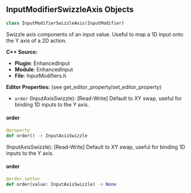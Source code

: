 ## InputModifierSwizzleAxis Objects

```python
class InputModifierSwizzleAxis(InputModifier)
```

Swizzle axis components of an input value.
Useful to map a 1D input onto the Y axis of a 2D action.

**C++ Source:**

- **Plugin**: EnhancedInput
- **Module**: EnhancedInput
- **File**: InputModifiers.h

**Editor Properties:** (see get_editor_property/set_editor_property)

- ``order`` (InputAxisSwizzle):  [Read-Write] Default to XY swap, useful for binding 1D inputs to the Y axis.

<a id="unreal.InputModifierSwizzleAxis.order"></a>

#### order

```python
@property
def order() -> InputAxisSwizzle
```

(InputAxisSwizzle):  [Read-Write] Default to XY swap, useful for binding 1D inputs to the Y axis.

<a id="unreal.InputModifierSwizzleAxis.order"></a>

#### order

```python
@order.setter
def order(value: InputAxisSwizzle) -> None
```

<a id="unreal.InputTrigger"></a>